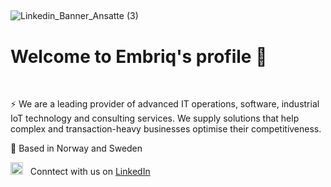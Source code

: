 ##
![Linkedin_Banner_Ansatte (3)](https://github.com/embriq-nordic/.github/assets/131141628/bd756373-1b2f-46c7-92a5-c29972550f9f)

<h1>Welcome to Embriq's profile 👋</h1> 
&nbsp;
&nbsp;
&nbsp;

⚡️ We are a leading provider of advanced IT operations, software, industrial IoT technology and consulting services. We supply solutions that help complex and transaction-heavy businesses optimise their competitiveness.

📍 Based in Norway and Sweden

<img src="https://github.com/embriq-nordic/.github/assets/131141628/b7bf20df-5e60-4e19-bbee-69ae142862f2" 
     width="20" 
     height="20" /> &nbsp; Conntect with us on [LinkedIn](https://www.linkedin.com/company/embriq/?originalSubdomain=no)



<!--

**Here are some ideas to get you started:**

🙋‍♀️ A short introduction - what is your organization all about?
🌈 Contribution guidelines - how can the community get involved?
👩‍💻 Useful resources - where can the community find your docs? Is there anything else the community should know?
🍿 Fun facts - what does your team eat for breakfast?
🧙 Remember, you can do mighty things with the power of [Markdown](https://docs.github.com/github/writing-on-github/getting-started-with-writing-and-formatting-on-github/basic-writing-and-formatting-syntax)
-->

